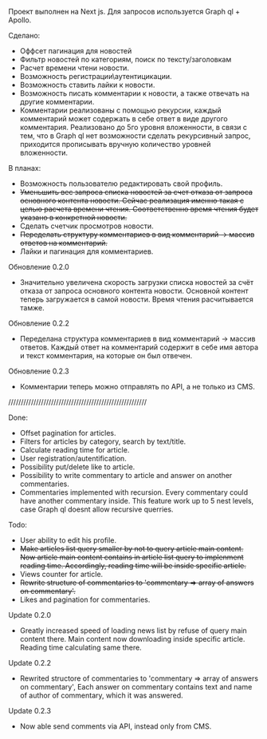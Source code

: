 Проект выполнен на Next js. Для запросов используется Graph ql + Apollo.

Сделано:
* Оффсет пагинация для новостей
* Фильтр новостей по категориям, поиск по тексту/заголовкам
* Расчет времени чтени новости.
* Возможность регистрации\аутентицикации.
* Возможность ставить лайки к новости.
* Возможность писать комментарии к новости, а также отвечать на другие комментарии.
* Комментарии реализованы с помощью рекурсии, каждый  комментарий может содержать в себе ответ в виде другого комментария. Реализовано до 5го уровня вложенности, в связи с тем, что в Graph ql нет возможности сделать рекурсивный запрос, приходится прописывать вручную количество уровней вложенности.

В планах:
* Возможность пользователю редактировать свой профиль.
* ~~Уменьшить вес запроса списка новостей за счет отказа от запроса основного контента новости. Сейчас реализация именно такая с целью расчета времени чтения. Соответственно время чтения будет указано в конкретной новости.~~
* Сделать счетчик просмотров новости.
* ~~Переделать структуру комментариев в вид комментарий -> массив ответов на комментарий.~~
* Лайки и пагинация для комментариев.

Обновление 0.2.0
* Значительно увеличена скорость загрузки списка новостей за счёт отказа от запроса основного контента новости. Основной контент теперь загружается в самой новости. Время чтения расчитывается тамже.

Обновление 0.2.2
* Переделана структура комментариев в вид комментарий -> массив ответов. Каждый ответ на комментарий содержит в себе имя автора и текст комментария, на которые он был отвечен.

Обновление 0.2.3
* Комментарии теперь можно отправлять по API, а не только из CMS. 


///////////////////////////////////////////////////////

Done:
* Offset pagination for articles.
* Filters for articles by category, search by text/title.
* Calculate reading time for article.
* User registration/autentification.
* Possibility put/delete like to article.
* Possibility to write commentary to article and answer on another commentaries.
* Commentaries implemented with recursion. Every commentary could have another commentary inside. This feature work up to 5 nest levels, case Graph ql doesnt allow recursive querries.

Todo:
* User ability to edit his profile.
* ~~Make articles list query smaller by not to query article main content. Now article main content contains in article list query to implenment reading time. Accordingly, reading time will be inside specific article.~~
* Views counter for article.
* ~~Rewrite structure of commentaries to 'commentary => array of answers on commentary'.~~
* Likes and pagination for commentaries.

Update 0.2.0
* Greatly increased speed of loading news list by refuse of query main content there. Main content now downloading inside specific article. Reading time calculating same there.

Update 0.2.2
* Rewrited structore of commentaries to 'commentary => array of answers on commentary', Each answer on commentary contains text and name of author of commentary, which it was answered.

Update 0.2.3
* Now able send comments via API, instead only from CMS.

